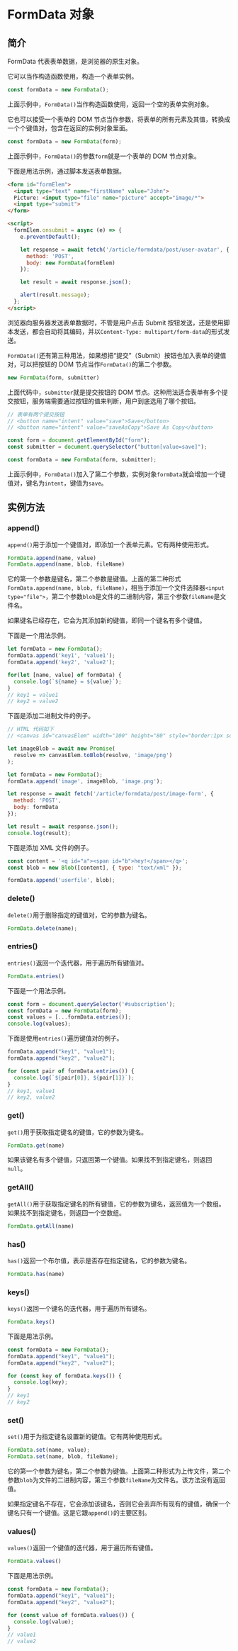 # FormData 对象

## 简介

FormData 代表表单数据，是浏览器的原生对象。

它可以当作构造函数使用，构造一个表单实例。

```javascript
const formData = new FormData();
```

上面示例中，`FormData()`当作构造函数使用，返回一个空的表单实例对象。

它也可以接受一个表单的 DOM 节点当作参数，将表单的所有元素及其值，转换成一个个键值对，包含在返回的实例对象里面。

```javascript
const formData = new FormData(form);
```

上面示例中，`FormData()`的参数`form`就是一个表单的 DOM 节点对象。

下面是用法示例，通过脚本发送表单数据。

```html
<form id="formElem">
  <input type="text" name="firstName" value="John">
  Picture: <input type="file" name="picture" accept="image/*">
  <input type="submit">
</form>

<script>
  formElem.onsubmit = async (e) => {
    e.preventDefault();

    let response = await fetch('/article/formdata/post/user-avatar', {
      method: 'POST',
      body: new FormData(formElem)
    });

    let result = await response.json();

    alert(result.message);
  };
</script>
```

浏览器向服务器发送表单数据时，不管是用户点击 Submit 按钮发送，还是使用脚本发送，都会自动将其编码，并以`Content-Type: multipart/form-data`的形式发送。

`FormData()`还有第三种用法，如果想把“提交”（Submit）按钮也加入表单的键值对，可以把按钮的 DOM 节点当作`FormData()`的第二个参数。

```javascript
new FormData(form, submitter)
```

上面代码中，`submitter`就是提交按钮的 DOM 节点。这种用法适合表单有多个提交按钮，服务端需要通过按钮的值来判断，用户到底选用了哪个按钮。

```javascript
// 表单有两个提交按钮
// <button name="intent" value="save">Save</button>
// <button name="intent" value="saveAsCopy">Save As Copy</button>

const form = document.getElementById("form");
const submitter = document.querySelector("button[value=save]");

const formData = new FormData(form, submitter);
```

上面示例中，`FormData()`加入了第二个参数，实例对象`formData`就会增加一个键值对，键名为`intent`，键值为`save`。

## 实例方法

### append()

`append()`用于添加一个键值对，即添加一个表单元素。它有两种使用形式。

```javascript
FormData.append(name, value)
FormData.append(name, blob, fileName)
```

它的第一个参数是键名，第二个参数是键值。上面的第二种形式`FormData.append(name, blob, fileName)`，相当于添加一个文件选择器`<input type="file">`，第二个参数`blob`是文件的二进制内容，第三个参数`fileName`是文件名。

如果键名已经存在，它会为其添加新的键值，即同一个键名有多个键值。

下面是一个用法示例。

```javascript
let formData = new FormData();
formData.append('key1', 'value1');
formData.append('key2', 'value2');

for(let [name, value] of formData) {
  console.log(`${name} = ${value}`);
}
// key1 = value1
// key2 = value2
```

下面是添加二进制文件的例子。

```javascript
// HTML 代码如下
// <canvas id="canvasElem" width="100" height="80" style="border:1px solid"></canvas>

let imageBlob = await new Promise(
  resolve => canvasElem.toBlob(resolve, 'image/png')
);

let formData = new FormData();
formData.append('image', imageBlob, 'image.png');

let response = await fetch('/article/formdata/post/image-form', {
  method: 'POST',
  body: formData
});

let result = await response.json();
console.log(result);
```

下面是添加 XML 文件的例子。

```javascript
const content = '<q id="a"><span id="b">hey!</span></q>';
const blob = new Blob([content], { type: "text/xml" });

formData.append('userfile', blob);
```

### delete()

`delete()`用于删除指定的键值对，它的参数为键名。

```javascript
FormData.delete(name);
```

### entries()

`entries()`返回一个迭代器，用于遍历所有键值对。

```javascript
FormData.entries()
```

下面是一个用法示例。

```javascript
const form = document.querySelector('#subscription');
const formData = new FormData(form);
const values = [...formData.entries()];
console.log(values);
```

下面是使用`entries()`遍历键值对的例子。

```javascript
formData.append("key1", "value1");
formData.append("key2", "value2");

for (const pair of formData.entries()) {
  console.log(`${pair[0]}, ${pair[1]}`);
}
// key1, value1
// key2, value2
```

### get()

`get()`用于获取指定键名的键值，它的参数为键名。

```javascript
FormData.get(name)
```

如果该键名有多个键值，只返回第一个键值。如果找不到指定键名，则返回`null`。

### getAll()

`getAll()`用于获取指定键名的所有键值，它的参数为键名，返回值为一个数组。如果找不到指定键名，则返回一个空数组。

```javascript
FormData.getAll(name)
```

### has()

`has()`返回一个布尔值，表示是否存在指定键名，它的参数为键名。

```javascript
FormData.has(name)
```

### keys()

`keys()`返回一个键名的迭代器，用于遍历所有键名。

```javascript
FormData.keys()
```

下面是用法示例。

```javascript
const formData = new FormData();
formData.append("key1", "value1");
formData.append("key2", "value2");

for (const key of formData.keys()) {
  console.log(key);
}
// key1
// key2
```

### set()

`set()`用于为指定键名设置新的键值。它有两种使用形式。

```javascript
FormData.set(name, value);
FormData.set(name, blob, fileName);
```

它的第一个参数为键名，第二个参数为键值。上面第二种形式为上传文件，第二个参数`blob`为文件的二进制内容，第三个参数`fileName`为文件名。该方法没有返回值。

如果指定键名不存在，它会添加该键名，否则它会丢弃所有现有的键值，确保一个键名只有一个键值。这是它跟`append()`的主要区别。

### values()

`values()`返回一个键值的迭代器，用于遍历所有键值。

```javascript
FormData.values()
```

下面是用法示例。

```javascript
const formData = new FormData();
formData.append("key1", "value1");
formData.append("key2", "value2");

for (const value of formData.values()) {
  console.log(value);
}
// value1
// value2
```

